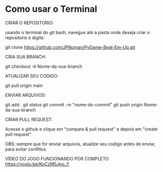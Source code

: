 # Como usar o Terminal 

CRIAR O REPOSITORIO:

usando o terminal do git bash, navegue até a pasta onde deseja criar o repositorio e digite:

git clone https://github.com/JPNoman/PyGame-Beat-Em-Up.git

CRIA SUA BRANCH:

git checkout -b Nome-da-sua-branch

ATUALIZAR SEU CODIGO:

git pull origin main

ENVIAR ARQUIVOS:

git add .
git status 
git commit -m "nome-do-commit"
git push origin Nome-da-sua-branch

CRIAR PULL REQUEST:

Acesse o github e clique em "compare & pull request" e depois em "create pull request"

OBS: sempre que for enviar arquivos, atualize seu codigo antes de enviar, para evitar conflitos.

VÍDEO DO JOGO FUNCIONANDO POR COMPLETO
https://youtu.be/KoCzM5Jpo_Y
